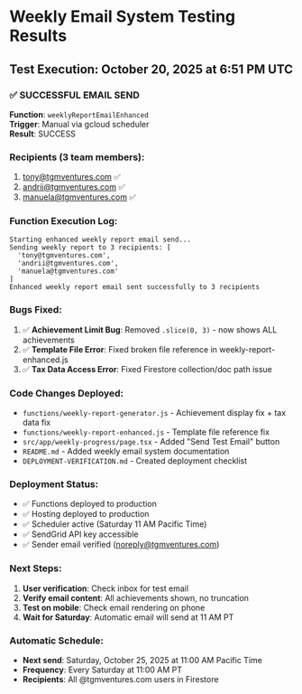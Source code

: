 # Weekly Email System Testing Results

## Test Execution: October 20, 2025 at 6:51 PM UTC

### ✅ SUCCESSFUL EMAIL SEND

**Function**: `weeklyReportEmailEnhanced`  
**Trigger**: Manual via gcloud scheduler  
**Result**: SUCCESS

### Recipients (3 team members):
1. tony@tgmventures.com ✅
2. andrii@tgmventures.com ✅
3. manuela@tgmventures.com ✅

### Function Execution Log:
```
Starting enhanced weekly report email send...
Sending weekly report to 3 recipients: [
  'tony@tgmventures.com',
  'andrii@tgmventures.com',
  'manuela@tgmventures.com'
]
Enhanced weekly report email sent successfully to 3 recipients
```

### Bugs Fixed:
1. ✅ **Achievement Limit Bug**: Removed `.slice(0, 3)` - now shows ALL achievements
2. ✅ **Template File Error**: Fixed broken file reference in weekly-report-enhanced.js
3. ✅ **Tax Data Access Error**: Fixed Firestore collection/doc path issue

### Code Changes Deployed:
- `functions/weekly-report-generator.js` - Achievement display fix + tax data fix
- `functions/weekly-report-enhanced.js` - Template file reference fix  
- `src/app/weekly-progress/page.tsx` - Added "Send Test Email" button
- `README.md` - Added weekly email system documentation
- `DEPLOYMENT-VERIFICATION.md` - Created deployment checklist

### Deployment Status:
- ✅ Functions deployed to production
- ✅ Hosting deployed to production
- ✅ Scheduler active (Saturday 11 AM Pacific Time)
- ✅ SendGrid API key accessible
- ✅ Sender email verified (noreply@tgmventures.com)

### Next Steps:
1. **User verification**: Check inbox for test email
2. **Verify email content**: All achievements shown, no truncation
3. **Test on mobile**: Check email rendering on phone
4. **Wait for Saturday**: Automatic email will send at 11 AM PT

### Automatic Schedule:
- **Next send**: Saturday, October 25, 2025 at 11:00 AM Pacific Time
- **Frequency**: Every Saturday at 11:00 AM PT
- **Recipients**: All @tgmventures.com users in Firestore

